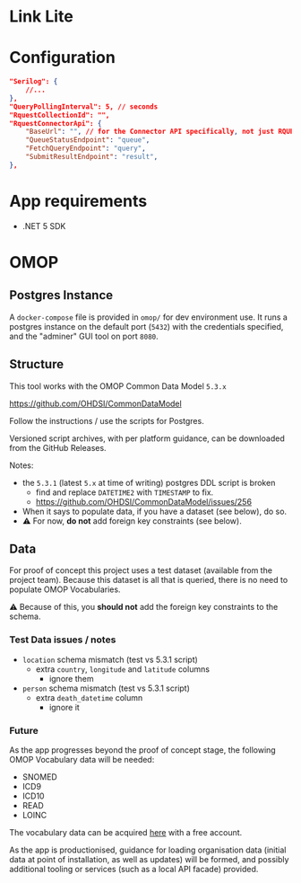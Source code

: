 # Link Lite

# Configuration

```json
"Serilog": {
    //...
},
"QueryPollingInterval": 5, // seconds
"RquestCollectionId": "",
"RquestConnectorApi": {
    "BaseUrl": "", // for the Connector API specifically, not just RQUEST, e.g. `https://rquestserver.com/task/capi/`,
    "QueueStatusEndpoint": "queue",
    "FetchQueryEndpoint": "query",
    "SubmitResultEndpoint": "result",
},
```

# App requirements
- .NET 5 SDK

# OMOP

## Postgres Instance

A `docker-compose` file is provided in `omop/` for dev environment use. It runs a postgres instance on the default port (`5432`) with the credentials specified, and the "adminer" GUI tool on port `8080`.

## Structure

This tool works with the OMOP Common Data Model `5.3.x`

https://github.com/OHDSI/CommonDataModel

Follow the instructions / use the scripts for Postgres.

Versioned script archives, with per platform guidance, can be downloaded from the GitHub Releases.

Notes:
- the `5.3.1` (latest `5.x` at time of writing) postgres DDL script is broken
  - find and replace `DATETIME2` with `TIMESTAMP` to fix.
  - https://github.com/OHDSI/CommonDataModel/issues/256
- When it says to populate data, if you have a dataset (see below), do so.
- ⚠ For now, **do not** add foreign key constraints (see below).

## Data

For proof of concept this project uses a test dataset (available from the project team). Because this dataset is all that is queried, there is no need to populate OMOP Vocabularies.

⚠ Because of this, you **should not** add the foreign key constraints to the schema.

### Test Data issues / notes

- `location` schema mismatch (test vs 5.3.1 script)
  - extra `country`, `longitude` and `latitude` columns
    - ignore them
- `person` schema mismatch (test vs 5.3.1 script)
  - extra `death_datetime` column
    - ignore it

### Future

As the app progresses beyond the proof of concept stage, the following OMOP Vocabulary data will be needed:

- SNOMED
- ICD9
- ICD10
- READ
- LOINC

The vocabulary data can be acquired [here](https://athena.ohdsi.org/vocabulary/list) with a free account.

As the app is productionised, guidance for loading organisation data (initial data at point of installation, as well as updates) will be formed, and possibly additional tooling or services (such as a local API facade) provided.
